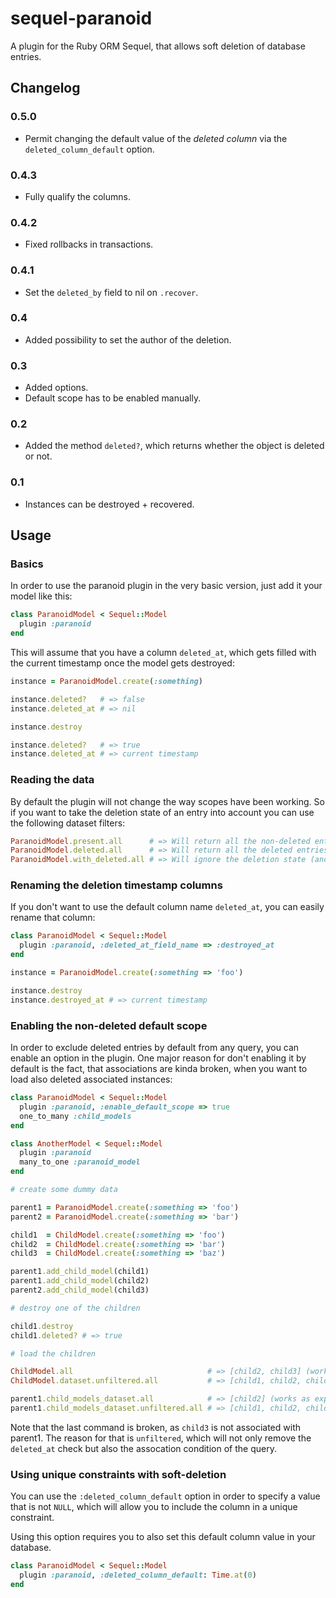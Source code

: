 # sequel-paranoid

A plugin for the Ruby ORM Sequel, that allows soft deletion of database entries.

## Changelog

### 0.5.0

- Permit changing the default value of the *deleted column* via the `deleted_column_default` option.

### 0.4.3
- Fully qualify the columns.

### 0.4.2
- Fixed rollbacks in transactions.

### 0.4.1
- Set the `deleted_by` field to nil on `.recover`.

### 0.4
- Added possibility to set the author of the deletion.

### 0.3
- Added options.
- Default scope has to be enabled manually.

### 0.2
- Added the method `deleted?`, which returns whether the object is deleted or not.

### 0.1
- Instances can be destroyed + recovered.

## Usage

### Basics

In order to use the paranoid plugin in the very basic version, just add it your model like this:

```rb
class ParanoidModel < Sequel::Model
  plugin :paranoid
end
```

This will assume that you have a column `deleted_at`, which gets filled with the current timestamp once the model gets destroyed:

```rb
instance = ParanoidModel.create(:something)

instance.deleted?   # => false
instance.deleted_at # => nil

instance.destroy

instance.deleted?   # => true
instance.deleted_at # => current timestamp
```

### Reading the data

By default the plugin will not change the way scopes have been working. So if you want to take the deletion state of an entry into account
you can use the following dataset filters:

```rb
ParanoidModel.present.all      # => Will return all the non-deleted entries from the db.
ParanoidModel.deleted.all      # => Will return all the deleted entries from the db.
ParanoidModel.with_deleted.all # => Will ignore the deletion state (and is the default).
```

### Renaming the deletion timestamp columns

If you don't want to use the default column name `deleted_at`, you can easily rename that column:

```rb
class ParanoidModel < Sequel::Model
  plugin :paranoid, :deleted_at_field_name => :destroyed_at
end

instance = ParanoidModel.create(:something => 'foo')

instance.destroy
instance.destroyed_at # => current timestamp
```

### Enabling the non-deleted default scope

In order to exclude deleted entries by default from any query, you can enable an option in the plugin. One major reason for
don't enabling it by default is the fact, that associations are kinda broken, when you want to load also deleted associated
instances:

```rb
class ParanoidModel < Sequel::Model
  plugin :paranoid, :enable_default_scope => true
  one_to_many :child_models
end

class AnotherModel < Sequel::Model
  plugin :paranoid
  many_to_one :paranoid_model
end

# create some dummy data

parent1 = ParanoidModel.create(:something => 'foo')
parent2 = ParanoidModel.create(:something => 'bar')

child1  = ChildModel.create(:something => 'foo')
child2  = ChildModel.create(:something => 'bar')
child3  = ChildModel.create(:something => 'baz')

parent1.add_child_model(child1)
parent1.add_child_model(child2)
parent2.add_child_model(child3)

# destroy one of the children

child1.destroy
child1.deleted? # => true

# load the children

ChildModel.all                              # => [child2, child3] (works as expected)
ChildModel.dataset.unfiltered.all           # => [child1, child2, child3] (works as expected)

parent1.child_models_dataset.all            # => [child2] (works as expected)
parent1.child_models_dataset.unfiltered.all # => [child1, child2, child3] (broken)
```

Note that the last command is broken, as `child3` is not associated with parent1. The reason for that is `unfiltered`,
which will not only remove the `deleted_at` check but also the assocation condition of the query.

### Using unique constraints with soft-deletion

You can use the `:deleted_column_default` option in order to specify a value
that is not `NULL`, which will allow you to include the column in a unique
constraint.

Using this option requires you to also set this default column value in your
database.

```rb
class ParanoidModel < Sequel::Model
  plugin :paranoid, :deleted_column_default: Time.at(0)
end
```
